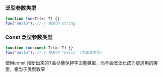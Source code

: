 ### 泛型参数类型

```ts
function foo<T>(x: T) {}
foo("hello"); // T 推断为 string
```

### Const 泛型参数类型

```ts
function foo<const T>(x: T) {}
foo("hello"); // T 推断为 "hello"（字面量类型）
```

使用const 推断出来的T会尽量保持字面量类型，而不会宽泛化成为更通用的类型，相当于类型收窄
